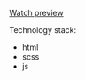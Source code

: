 [Watch preview](https://honcaharoyara.github.io/we_art/dest/index.html)

Technology stack:
- html
- scss
- js
